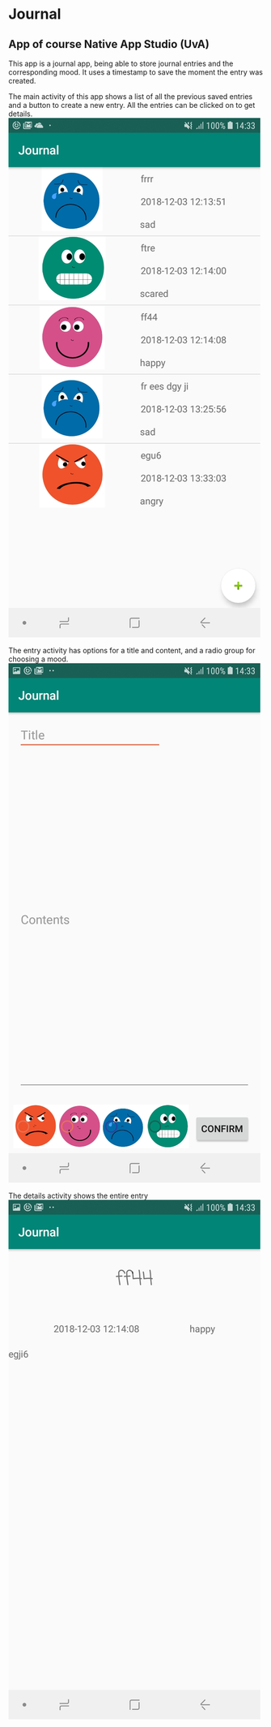 # Journal
## App of course Native App Studio (UvA)

This app is a journal app, being able to store journal entries and the corresponding mood. It uses a timestamp to save the moment
the entry was created.

The main activity of this app shows a list of all the previous saved entries and a button to create a new entry.
All the entries can be clicked on to get details.
![Alt Text](https://github.com/corne12345/Journal/blob/master/app/src/main/res/drawable-v24/Screenshot_20181203-143309_Journal.jpg)

The entry activity has options for a title and content, and a radio group for choosing a mood.
![Alt Text](https://github.com/corne12345/Journal/blob/master/app/src/main/res/drawable-v24/Screenshot_20181203-143329_Journal.jpg)

The details activity shows the entire entry
![Alt Text](https://github.com/corne12345/Journal/blob/master/app/src/main/res/drawable-v24/Screenshot_20181203-143322_Journal.jpg)
